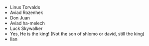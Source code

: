 - Linus Torvalds
- Aviad Rozenhek
- Don Juan 
- Aviad ha-melech
- Luck Skywalker
- Yes, He is the king! (Not the son of shlomo or david, still the king)
- Ilan